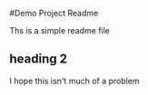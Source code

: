 #Demo Project Readme

Ths is a simple readme file

## heading 2

I hope this isn't much of a problem